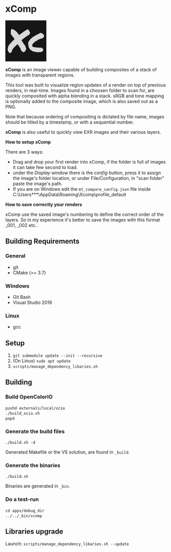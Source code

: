 # xComp

![xComp icon](https://github.com/gugenstudio/xComp/blob/master/apps/deploy_base/icons/xcomp_icon.png)

**xComp** is an image viewer capable of building composites of a stack of images with transparent regions.

This tool was built to visualize region updates of a render on top of previous renders, in real-time. Images found in a choosen folder to scan for, are quickly composited with alpha blending in a stack. sRGB and tone mapping is optionally added to the composite image, which is also saved out as a PNG.

Note that because ordering of compositing is dictated by file name, images should be titled by a timestamp, or with a sequential number.

**xComp** is also useful to quickly view EXR images and their various layers.

**How to setup xComp**

There are 3 ways:

- Drag and drop your first render into xComp, if the folder is full of images it can take few second to load.
- under the *Display* window there is the *config* button, press it to assign the image's folder location, or under File/Configuration, in "scan folder" paste the image's path.
- If you are on Windows edit the `mt_compare_config.json` file inside C:\Users\***\AppData\Roaming\Xcomp\profile_default

**How to save correctly your renders**

xComp use the saved image's numbering to define the correct order of the layers.
So in my experience it's better to save the images with this format _001, _002 etc..


## Building Requirements
### General
- git
- CMake (>= 3.7)

### Windows
- Git Bash
- Visual Studio 2019

### Linux
- gcc

## Setup

1. `git submodule update --init --recursive`
1. (On Linux) `sudo apt update`
1. `scripts/manage_dependency_libaries.sh`

## Building

### Build OpenColorIO
```
pushd externals/local/ocio
./build_ocio.sh
popd
```

### Generate the build files
```
./build.sh -d
```
Generated Makefile or the VS solution, are found in `_build`.

### Generate the binaries
```
./build.sh
```
Binaries are generated in `_bin`.

### Do a test-run
```
cd apps/debug_dir
../../_bin/xcomp
```

## Libraries upgrade

Launch: `scripts/manage_dependency_libaries.sh --update`


